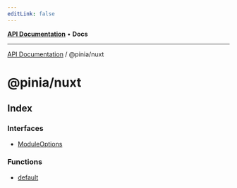 ```yaml
---
editLink: false
---
```


[**API Documentation**](../../index.md) • **Docs**

***

[API Documentation](../../index.md) / @pinia/nuxt

# @pinia/nuxt

## Index

### Interfaces

- [ModuleOptions](interfaces/ModuleOptions.md)

### Functions

- [default](functions/default.md)
